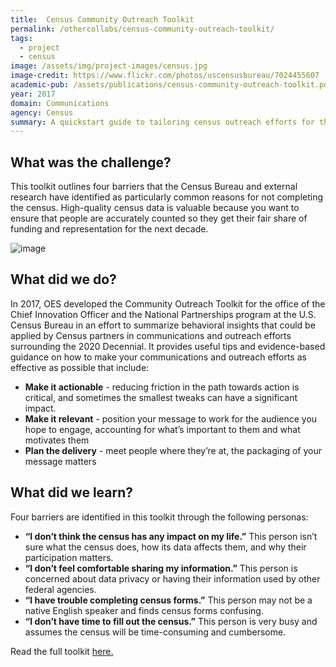 ```yaml
---
title:  Census Community Outreach Toolkit
permalink: /othercollabs/census-community-outreach-toolkit/
tags:
  - project 
  - census
image: /assets/img/project-images/census.jpg
image-credit: https://www.flickr.com/photos/uscensusbureau/7024455607
academic-pub: /assets/publications/census-community-outreach-toolkit.pdf
year: 2017  
domain: Communications
agency: Census
summary: A quickstart guide to tailoring census outreach efforts for the people they serve
---
```

## What was the challenge?

This toolkit outlines four barriers that the Census Bureau and external research have identified as particularly common reasons for not completing the census. High-quality census data is valuable because you want to ensure that people are accurately counted so they get their fair share of funding and representation for the next decade.

![image]({{site.baseurl}}/assets/img/project-images/othercollabs/census-toolkit-how-to-use.png)

## What did we do?

In 2017, OES developed the Community Outreach Toolkit for the office of the Chief Innovation Officer and the National Partnerships program at the U.S. Census Bureau in an effort to summarize behavioral insights that could be applied by Census partners in communications and outreach efforts surrounding the 2020 Decennial.  It provides useful tips and evidence-based guidance on how to make your communications and outreach efforts as effective as possible that include:
- **Make it actionable** - reducing friction in the path towards action is critical, and sometimes the smallest tweaks can have a significant impact.
- **Make it relevant** - position your message to work for the audience you hope to engage, accounting for what’s important to them and what motivates them
- **Plan the delivery** - meet people where they’re at, the packaging of your message matters

## What did we learn?

Four barriers are identified in this toolkit through the following personas:
- **“I don’t think the census has any impact on my life.”** This person isn’t sure what the census does, how its data affects them, and why their participation matters.
- **“I don’t feel comfortable sharing my information.”** This person is concerned about data privacy or having their information used by other federal agencies.
- **“I have trouble completing census forms.”** This person may not be a native English speaker and finds census forms confusing.
- **“I don’t have time to fill out the census.”** This person is very busy and assumes the census will be time-consuming and cumbersome.
 
Read the full toolkit <a href="/assets/publications/census-community-outreach-toolkit.pdf">here.</a>
